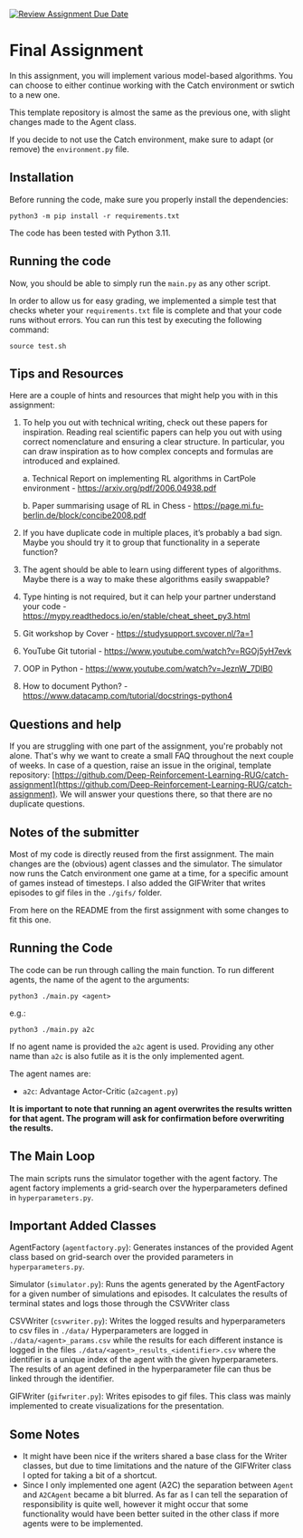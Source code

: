 [![Review Assignment Due Date](https://classroom.github.com/assets/deadline-readme-button-24ddc0f5d75046c5622901739e7c5dd533143b0c8e959d652212380cedb1ea36.svg)](https://classroom.github.com/a/Ygf3q214)
# Final Assignment

In this assignment, you will implement various model-based algorithms. You can choose to either continue working with the Catch environment or swtich to a new one.

This template repository is almost the same as the previous one, with slight changes made to the Agent class.

If you decide to not use the Catch environment, make sure to adapt (or remove) the `environment.py` file.

## Installation

Before running the code, make sure you properly install the dependencies:

```
python3 -m pip install -r requirements.txt
```

The code has been tested with Python 3.11.

## Running the code

Now, you should be able to simply run the `main.py` as any other script.

In order to allow us for easy grading, we implemented a simple test that checks wheter your `requirements.txt` file is complete and that your code runs without errors. You can run this test by executing the following command:

```
source test.sh
```

## Tips and Resources

Here are a couple of hints and resources that might help you with in this assignment:

1. To help you out with technical writing, check out these papers for inspiration. Reading real scientific papers can help you out with using correct nomenclature and ensuring a clear structure. In particular, you can draw inspiration as to how complex concepts and formulas are introduced
   and explained.

   a. Technical Report on implementing RL algorithms in CartPole environment - https://arxiv.org/pdf/2006.04938.pdf

   b. Paper summarising usage of RL in Chess - https://page.mi.fu-berlin.de/block/concibe2008.pdf

2. If you have duplicate code in multiple places, it’s probably a bad sign. Maybe you should try it to group that functionality in a seperate function?
3. The agent should be able to learn using different types of algorithms. Maybe there is a way to make these algorithms easily swappable?
4. Type hinting is not required, but it can help your partner understand your code - https://mypy.readthedocs.io/en/stable/cheat_sheet_py3.html
5. Git workshop by Cover - https://studysupport.svcover.nl/?a=1
6. YouTube Git tutorial - https://www.youtube.com/watch?v=RGOj5yH7evk
7. OOP in Python - https://www.youtube.com/watch?v=JeznW_7DlB0
8. How to document Python? - https://www.datacamp.com/tutorial/docstrings-python4

## Questions and help

If you are struggling with one part of the assignment, you're probably not alone. That's why we want to create a small FAQ throughout the next couple of weeks. In case of a question, raise an issue in the original, template repository: [https://github.com/Deep-Reinforcement-Learning-RUG/catch-assignment](https://github.com/Deep-Reinforcement-Learning-RUG/catch-assignment). We will answer your questions there, so that there are no duplicate questions.

## Notes of the submitter

Most of my code is directly reused from the first assignment.
The main changes are the (obvious) agent classes and the simulator.
The simulator now runs the Catch environment one game at a time, for a specific
amount of games instead of timesteps. I also added the GIFWriter that writes
episodes to gif files in the `./gifs/` folder. 

From here on the README from the first assignment with some changes to fit this
one.

## Running the Code

The code can be run through calling the main function. To run different agents, the name of the
agent to the arguments:

```
python3 ./main.py <agent>
```

e.g.:

```
python3 ./main.py a2c
```

If no agent name is provided the `a2c` agent is used. Providing any other name
than `a2c` is also futile as it is the only implemented agent.

The agent names are:
* `a2c`: Advantage Actor-Critic (`a2cagent.py`)


**It is important to note that running an agent overwrites the results written for that agent.
The program will ask for confirmation before overwriting the results.**

## The Main Loop

The main scripts runs the simulator together with the agent factory.
The agent factory implements a grid-search over the hyperparameters defined
in `hyperparameters.py`.

## Important Added Classes

AgentFactory (`agentfactory.py`): Generates instances of the provided Agent class based on grid-search over the provided parameters in `hyperparameters.py`.

Simulator (`simulator.py`): Runs the agents generated by the AgentFactory for a given number of simulations and episodes.
It calculates the results of terminal states and logs those through the CSVWriter class

CSVWriter (`csvwriter.py`): Writes the logged results and hyperparameters to csv files in `./data/`
Hyperparameters are logged in `./data/<agent>_params.csv` while the results for each different instance
is logged in the files `./data/<agent>_results_<identifier>.csv` where the identifier is a unique index
of the agent with the given hyperparameters. The results of an agent defined in the hyperparameter file
can thus be linked through the identifier.

GIFWriter (`gifwriter.py`): Writes episodes to gif files. This class was mainly
implemented to create visualizations for the presentation.

## Some Notes

* It might have been nice if the writers shared a base class for the Writer classes, but due to time limitations
and the nature of the GIFWriter class I opted for taking a bit of a shortcut.
* Since I only implemented one agent (A2C) the separation between `Agent` and `A2CAgent` became
a bit blurred. As far as I can tell the separation of responsibility is quite well, however
it might occur that some functionality would have been better suited in the other class
if more agents were to be implemented.
